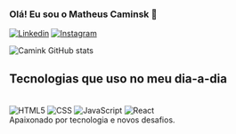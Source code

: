 ### Olá! Eu sou o Matheus Caminsk 👋


[![Linkedin](https://img.shields.io/badge/LinkedIn-0077B5?style=for-the-badge&logo=linkedin&logoColor=white)](https://www.linkedin.com/in/matheus-caminsk/)
[![Instagram](https://img.shields.io/badge/Instagram-E4405F?style=for-the-badge&logo=instagram&logoColor=white)](https://www.instagram.com/_kminsk/)

![Camink GitHub stats](https://github-readme-stats.vercel.app/api?username=Caminsk&show_icons=true&theme=radical)

## Tecnologias que uso no meu dia-a-dia

<div style="display: inline_block"><br/>
<img align="center" alt="HTML5" src="https://img.shields.io/badge/HTML-239120?style=for-the-badge&logo=html5&logoColor=white">
<img align="center" alt="CSS" src="https://img.shields.io/badge/CSS-239120?&style=for-the-badge&logo=css3&logoColor=white">
<img align="center" alt="JavaScript" src="https://img.shields.io/badge/JavaScript-F7DF1E?style=for-the-badge&logo=javascript&logoColor=black">
<img align="center" alt="React" src="https://img.shields.io/badge/React-20232A?style=for-the-badge&logo=react&logoColor=61DAFB">
</div> 
Apaixonado por tecnologia e novos desafios.

